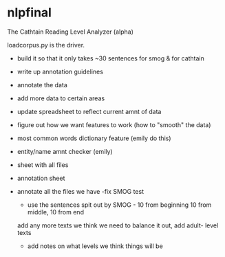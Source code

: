 # nlpfinal

The Cathtain Reading Level Analyzer (alpha)

loadcorpus.py is the driver.

- build it so that it only takes ~30 sentences for smog & for cathtain
- write up annotation guidelines
- annotate the data
- add more data to certain areas
- update spreadsheet to reflect current amnt of data
- figure out how we want features to work (how to "smooth" the data)
- most common words dictionary feature (emily do this)
- entity/name amnt checker (emily)


- sheet with all files
- annotation sheet
- annotate all the files we have
	-fix SMOG test
	- use the sentences spit out by SMOG - 10 	from beginning 10 from middle, 10 from end

	add any more texts we think we need to 		balance it out, add adult- level texts

	- add notes on what levels we think things will 	be
